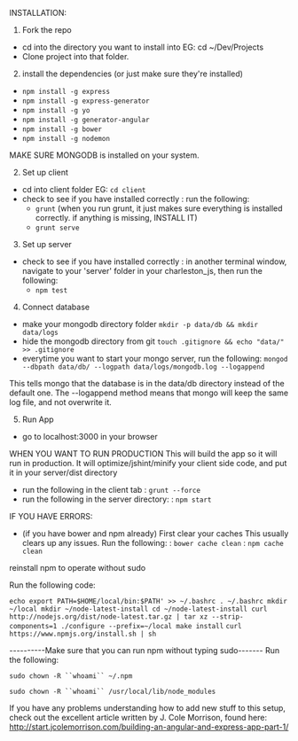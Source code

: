 INSTALLATION:

1. Fork the repo
  - cd into the directory you want to install into
  EG: cd ~/Dev/Projects
  - Clone project into that folder.
2. install the dependencies (or just make sure they're installed)
  - `npm install -g express`
  - `npm install -g express-generator`
  - `npm install -g yo`
  - `npm install -g generator-angular`
  - `npm install -g bower`
  - `npm install -g nodemon`

  MAKE SURE MONGODB is installed on your system.

2. Set up client
  - cd into client folder
  EG: `cd client`
  - check to see if you have installed correctly
    : run the following:
      * `grunt`
      (when you run grunt, it just makes sure everything is installed correctly. if anything is missing, INSTALL IT)
      * `grunt serve`
3. Set up server
  - check to see if you have installed correctly
    : in another terminal window, navigate to your 'server' folder in your charleston_js, then run the following:
      * `npm test`
4. Connect database
  - make your mongodb directory folder
    `mkdir -p data/db && mkdir data/logs`
  - hide the mongodb directory from git
    `touch .gitignore && echo "data/" >> .gitignore`
  - everytime you want to start your mongo server, run the following:
    `mongod --dbpath data/db/ --logpath data/logs/mongodb.log --logappend`

  This tells mongo that the database is in the data/db directory instead of the default one. The --logappend method means that mongo will keep the same log file, and not overwrite it.

5. Run App
  - go to localhost:3000 in your browser


WHEN YOU WANT TO RUN PRODUCTION
  This will build the app so it will run in production. It will optimize/jshint/minify your client side code, and put it in your server/dist directory
  - run the following in the client tab
    : `grunt --force`
  - run the following in the server directory:
    : `npm start`

IF YOU HAVE ERRORS:

- (if you have bower and npm already) First clear your caches
This usually clears up any issues. Run the following:
  : `bower cache clean`
  : `npm cache clean`

reinstall npm to operate without sudo

Run the following code:

`echo export PATH=$HOME/local/bin:$PATH' >> ~/.bashrc
. ~/.bashrc
mkdir ~/local
mkdir ~/node-latest-install
cd ~/node-latest-install
curl http://nodejs.org/dist/node-latest.tar.gz | tar xz --strip-components=1
./configure --prefix=~/local
make install`
`curl https://www.npmjs.org/install.sh | sh`

----------Make sure that you can run npm without typing sudo-------
Run the following:

`sudo chown -R ``whoami`` ~/.npm`

`sudo chown -R ``whoami`` /usr/local/lib/node_modules`


If you have any problems understanding how to add new stuff to this setup, check out the excellent article written by J. Cole Morrison, found here:
http://start.jcolemorrison.com/building-an-angular-and-express-app-part-1/